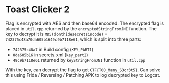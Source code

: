 # Toast Clicker 2
Flag is encrypted with AES and then base64 encoded. The encrypted flag is placed in `util.cpp` returned by the `encryptedStringFromJNI` function. The key to decrypt it is `MD5(donthidesecretsincode)` = `742375c48a70da605b1649c9b7118e61`, which is split into three parts:
* `742375c48a7` in Build config (`KEY_PART1`)
* `0da605b16` in secrets.xml (`key_part2`)
* `49c9b7118e61` returned by `keyStringFromJNI` function in `util.cpp`

With the key, can decrypt the flag to get `CTF{T00_Many_S3cr3t5}`. Can solve this using Frida / Reversing / Patching APK to log decrypted key to Logcat. 